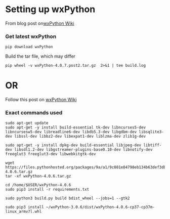 # Setting up wxPython
From blog post on[wxPython Wiki](https://wxpython.org/blog/2017-08-17-builds-for-linux-with-pip/index.html)

### Get latest wxPython
```
pip download wxPython
```

Build the tar file, which may differ
```
pip wheel -v wxPython-4.0.7.post2.tar.gz  2>&1 | tee build.log

```

# OR
Follow this post on [wxPython Wiki](https://wiki.wxpython.org/BuildWxPythonOnRaspberryPi)

### Exact commands used
```
sudo apt-get update
sudo apt-get -y install build-essential tk-dev libncurses5-dev libncursesw5-dev libreadline6-dev libdb5.3-dev libgdbm-dev libsqlite3-dev libssl-dev libbz2-dev libexpat1-dev liblzma-dev zlib1g-dev
```
```
sudo apt-get -y install dpkg-dev build-essential libjpeg-dev libtiff-dev libsdl1.2-dev libgstreamer-plugins-base0.10-dev libnotify-dev freeglut3 freeglut3-dev libwebkitgtk-dev
```

```
wget https://files.pythonhosted.org/packages/9a/a1/9c081e04798eb134b63def3db121a6e4436e1d84e76692503deef8e75423/wxPython-4.0.6.tar.gz
tar -xf wxPython-4.0.6.tar.gz
```

```
cd /home/$USER/wxPython-4.0.6
sudo pip3 install -r requirements.txt
```

```
sudo python3 build.py build bdist_wheel --jobs=1 --gtk2
```

```
sudo pip3 install ~/wxPython-3.0.6/dist/wxPython-4.0.6-cp37-cp37m-linux_armv7l.whl
```
